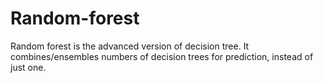 # Random-forest
Random forest is the advanced version of decision tree. It combines/ensembles numbers of decision trees for prediction, instead of just one. 
